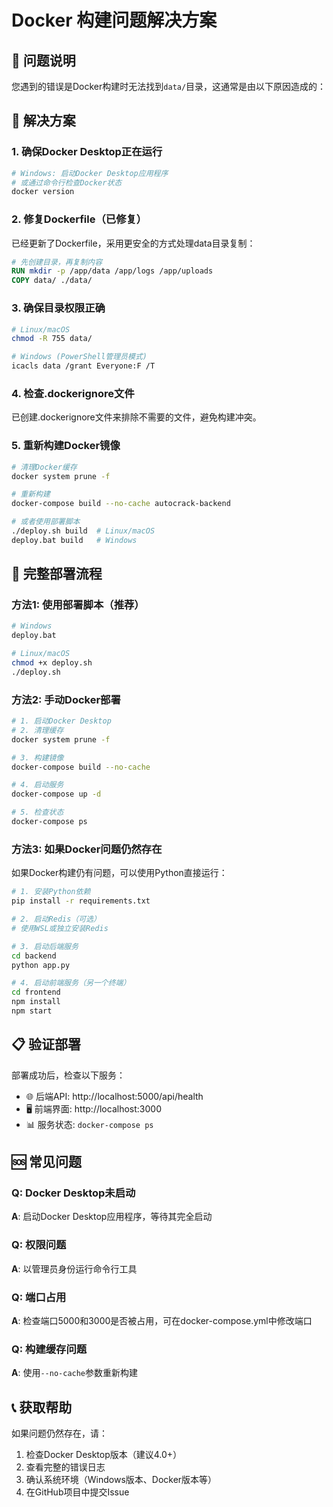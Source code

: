 # Docker 构建问题解决方案

## 🐛 问题说明

您遇到的错误是Docker构建时无法找到`data/`目录，这通常是由以下原因造成的：

## 🔧 解决方案

### 1. 确保Docker Desktop正在运行
```bash
# Windows: 启动Docker Desktop应用程序
# 或通过命令行检查Docker状态
docker version
```

### 2. 修复Dockerfile（已修复）
已经更新了Dockerfile，采用更安全的方式处理data目录复制：

```dockerfile
# 先创建目录，再复制内容
RUN mkdir -p /app/data /app/logs /app/uploads
COPY data/ ./data/
```

### 3. 确保目录权限正确
```bash
# Linux/macOS
chmod -R 755 data/

# Windows (PowerShell管理员模式)
icacls data /grant Everyone:F /T
```

### 4. 检查.dockerignore文件
已创建.dockerignore文件来排除不需要的文件，避免构建冲突。

### 5. 重新构建Docker镜像
```bash
# 清理Docker缓存
docker system prune -f

# 重新构建
docker-compose build --no-cache autocrack-backend

# 或者使用部署脚本
./deploy.sh build  # Linux/macOS
deploy.bat build   # Windows
```

## 🚀 完整部署流程

### 方法1: 使用部署脚本（推荐）
```bash
# Windows
deploy.bat

# Linux/macOS
chmod +x deploy.sh
./deploy.sh
```

### 方法2: 手动Docker部署
```bash
# 1. 启动Docker Desktop
# 2. 清理缓存
docker system prune -f

# 3. 构建镜像
docker-compose build --no-cache

# 4. 启动服务
docker-compose up -d

# 5. 检查状态
docker-compose ps
```

### 方法3: 如果Docker问题仍然存在
如果Docker构建仍有问题，可以使用Python直接运行：

```bash
# 1. 安装Python依赖
pip install -r requirements.txt

# 2. 启动Redis（可选）
# 使用WSL或独立安装Redis

# 3. 启动后端服务
cd backend
python app.py

# 4. 启动前端服务（另一个终端）
cd frontend
npm install
npm start
```

## 📋 验证部署

部署成功后，检查以下服务：

- 🌐 后端API: http://localhost:5000/api/health
- 🖥️ 前端界面: http://localhost:3000
- 📊 服务状态: `docker-compose ps`

## 🆘 常见问题

### Q: Docker Desktop未启动
**A**: 启动Docker Desktop应用程序，等待其完全启动

### Q: 权限问题
**A**: 以管理员身份运行命令行工具

### Q: 端口占用
**A**: 检查端口5000和3000是否被占用，可在docker-compose.yml中修改端口

### Q: 构建缓存问题
**A**: 使用`--no-cache`参数重新构建

## 📞 获取帮助

如果问题仍然存在，请：
1. 检查Docker Desktop版本（建议4.0+）
2. 查看完整的错误日志
3. 确认系统环境（Windows版本、Docker版本等）
4. 在GitHub项目中提交Issue